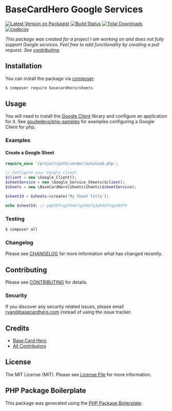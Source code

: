 # BaseCardHero Google Services

[![Latest Version on Packagist](https://img.shields.io/packagist/v/basecardhero/sheets.svg?style=flat-square)](https://packagist.org/packages/basecardhero/sheets)
[![Build Status](https://img.shields.io/travis/basecardhero/sheets/master.svg?style=flat-square)](https://travis-ci.org/basecardhero/sheets)
[![Total Downloads](https://img.shields.io/packagist/dt/basecardhero/sheets.svg?style=flat-square)](https://packagist.org/packages/basecardhero/sheets)
[![codecov](https://codecov.io/gh/basecardhero/sheets/branch/master/graph/badge.svg)](https://codecov.io/gh/basecardhero/sheets)

_This package was created for a project I am working on and does not fully support Google services. Feel free to add functionality by creating a pull request. See [contributing](CONTRIBUTING.md)._

## Installation

You can install the package via [composer](https://getcomposer.org/):

``` bash
$ composer require basecardhero/sheets
```

## Usage

You will need to install the [Google Client](https://github.com/googleapis/google-api-php-client) library and configure an application for it. See [gsuitedevs/php-samples](https://github.com/gsuitedevs/php-samples) for examples configuring a Google Client for php.

### Examples

#### Create a Google Sheet

``` php
require_once '/project/path/vendor/autoload.php';

// Configure your Google client.
$client = new \Google_Client();
$sheetService = new \Google_Service_Sheets($client);
$sheets = new \BaseCardHero\Sheets\Sheets($sheetService);

$sheetId = $sheets->create('My Sheet Title');

echo $sheetId; // pq938fnqp9348fqp948fq3p948fhqp349fh
```

### Testing

``` bash
$ composer all
```

### Changelog

Please see [CHANGELOG](CHANGELOG.md) for more information what has changed recently.

## Contributing

Please see [CONTRIBUTING](CONTRIBUTING.md) for details.

### Security

If you discover any security related issues, please email ryan@basecardhero.com instead of using the issue tracker.

## Credits

- [Base Card Hero](https://github.com/basecardhero)
- [All Contributors](../../contributors)

## License

The MIT License (MIT). Please see [License File](LICENSE.md) for more information.

## PHP Package Boilerplate

This package was generated using the [PHP Package Boilerplate](https://laravelpackageboilerplate.com).
